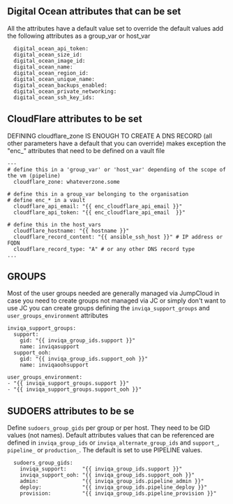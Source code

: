 ## Digital Ocean attributes that can be set
All the attributes have a default value set
to override the default values add the following attributes as a group_var or host_var
```
  digital_ocean_api_token:          
  digital_ocean_size_id:            
  digital_ocean_image_id:           
  digital_ocean_name:               
  digital_ocean_region_id:          
  digital_ocean_unique_name:        
  digital_ocean_backups_enabled:    
  digital_ocean_private_networking:
  digital_ocean_ssh_key_ids:        
```
## CloudFlare attributes to be set

DEFINING cloudflare_zone IS ENOUGH TO CREATE A DNS RECORD
(all other parameters have a default that you can override)
makes exception the "enc_" attributes that need to be defined on a vault file
```
---
# define this in a 'group_var' or 'host_var' depending of the scope of the vm (pipeline)
  cloudflare_zone: whateverzone.some

# define this in a group_var belonging to the organisation
# define enc_* in a vault
  cloudflare_api_email: "{{ enc_cloudflare_api_email }}"
  cloudflare_api_token: "{{ enc_cloudflare_api_email  }}"

# define this in the host_vars
  cloudflare_hostname: "{{ hostname }}"
  cloudflare_record_content: "{{ ansible_ssh_host }}" # IP address or FQDN
  cloudflare_record_type: "A" # or any other DNS record type
...
```
## GROUPS
Most of the user groups needed are generally managed via JumpCloud
in case you need to create groups not managed via JC or simply don't want to use JC
you can create groups defining the `inviqa_support_groups` and `user_groups_environment` attributes
```
inviqa_support_groups:
  support:
    gid: "{{ inviqa_group_ids.support }}"
    name: inviqasupport
  support_ooh:
    gid: "{{ inviqa_group_ids.support_ooh }}"
    name: inviqaoohsupport

user_groups_environment:
- "{{ inviqa_support_groups.support }}"
- "{{ inviqa_support_groups.support_ooh }}"

```
## SUDOERS attributes to be se
Define `sudoers_group_gids` per group or per host. They need to be GID values (not names).
Default attributes values that can be referenced are defined in `inviqa_group_ids` or `inviqa_alternate_group_ids` and `support_`, `pipeline_` or `production_`.
The default is set to use PIPELINE values.
```
  sudoers_group_gids:
    inviqa_support:     "{{ inviqa_group_ids.support }}"
    inviqa_support_ooh: "{{ inviqa_group_ids.support_ooh }}"
    admin:              "{{ inviqa_group_ids.pipeline_admin }}"
    deploy:             "{{ inviqa_group_ids.pipeline_deploy }}"
    provision:          "{{ inviqa_group_ids.pipeline_provision }}"
```
